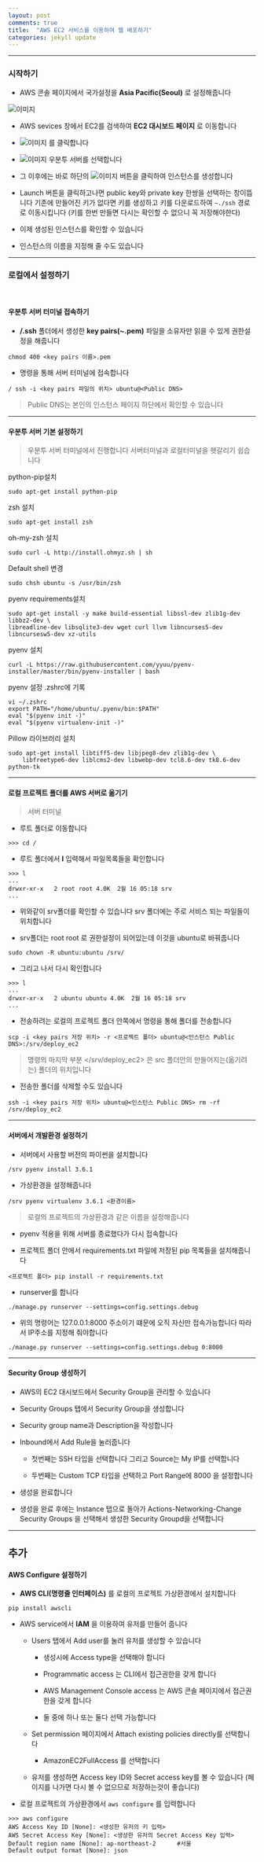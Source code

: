 ```yaml
---
layout: post
comments: true
title:  "AWS EC2 서비스를 이용하여 웹 배포하기"
categories: jekyll update
---
```

---

### 시작하기

- AWS 콘솔 페이지에서 국가설정을 **Asia Pacific(Seoul)** 로 설정해줍니다

![이미지](http://127.0.0.1:4000/images/region.png)

- AWS sevices 창에서 EC2를 검색하여 **EC2 대시보드 페이지** 로 이동합니다

- ![이미지](http://127.0.0.1:4000/images/런치인스턴스.png) 를 클릭합니다

- ![이미지](http://127.0.0.1:4000/images/우분투서버.png) 우분투 서버를 선택합니다

- 그 이후에는 바로 하단의 ![이미지](http://127.0.0.1:4000/images/리뷰앤런치.png) 버튼을 클릭하여 인스턴스를 생성합니다

- Launch 버튼을 클릭하고나면 public key와 private key 한쌍을 선택하는 창이뜹니다
기존에 만들어진 키가 없다면 키를 생성하고 키를 다운로드하여 `~./ssh` 경로로 이동시킵니다
(키를 한번 만들면 다시는 확인할 수 없으니 꼭 저장해야한다)

- 이제 생성된 인스턴스를 확인할 수 있습니다

- 인스턴스의 이름을 지정해 줄 수도 있습니다

---

### 로컬에서 설정하기

<br>

#### 우분투 서버 터미널 접속하기

- **/.ssh** 폴더에서 생성한 **key pairs(~.pem)** 파일을 소유자만 읽을 수 있게 권한설정을 해줍니다
```
chmod 400 <key pairs 이름>.pem
```

- 명령을 통해 서버 터미널에 접속합니다
```
/ ssh -i <key pairs 파일의 위치> ubuntu@<Public DNS>
```

> Public DNS는 본인의 인스턴스 페이지 하단에서 확인할 수 있습니다

---

#### 우분투 서버 기본 설정하기

>우분투 서버 터미널에서 진행합니다
>서버터미널과 로컬터미널을 헷갈리기 쉽습니다

python-pip설치

```
sudo apt-get install python-pip
```

zsh 설치

```
sudo apt-get install zsh
```

oh-my-zsh 설치

```
sudo curl -L http://install.ohmyz.sh | sh
```

Default shell 변경

```
sudo chsh ubuntu -s /usr/bin/zsh
```

pyenv requirements설치

```
sudo apt-get install -y make build-essential libssl-dev zlib1g-dev libbz2-dev \
libreadline-dev libsqlite3-dev wget curl llvm libncurses5-dev libncursesw5-dev xz-utils
```

pyenv 설치

```
curl -L https://raw.githubusercontent.com/yyuu/pyenv-installer/master/bin/pyenv-installer | bash
```

pyenv 설정 .zshrc에 기록

```
vi ~/.zshrc
export PATH="/home/ubuntu/.pyenv/bin:$PATH"
eval "$(pyenv init -)"
eval "$(pyenv virtualenv-init -)"
```

Pillow 라이브러리 설치

```
sudo apt-get install libtiff5-dev libjpeg8-dev zlib1g-dev \
    libfreetype6-dev liblcms2-dev libwebp-dev tcl8.6-dev tk8.6-dev python-tk
```

---

#### 로컬 프로젝트 폴더를 AWS 서버로 옮기기

>서버 터미널

- 루트 폴더로 이동합니다


```
>>> cd /
```

- 루트 폴더에서 **l** 입력해서 파일목록들을 확인합니다

```
>>> l
...
drwxr-xr-x   2 root root 4.0K  2월 16 05:18 srv
...
```

- 위와같이 srv폴더를 확인할 수 있습니다
srv 폴더에는 주로 서비스 되는 파일들이 위치합니다

-  srv폴더는 root root 로 권한설정이 되어있는데 이것을 ubuntu로 바꿔줍니다

```
sudo chown -R ubuntu:ubuntu /srv/
```

- 그리고 나서 다시 확인합니다

```
>>> l
...
drwxr-xr-x   2 ubuntu ubuntu 4.0K  2월 16 05:18 srv
...
```

- 전송하려는 로컬의 프로젝트 폴더 안쪽에서 명령을 통해 폴더를 전송합니다

```
scp -i <key pairs 저장 위치> -r <프로젝트 폴더> ubuntu@<인스턴스 Public DNS>:/srv/deploy_ec2
```

> 명령의 마지막 부분 </srv/deploy_ec2> 은 src 폴더안의 만들어지는(옮기려는) 폴더의 위치입니다

- 전송한 폴더를 삭제할 수도 있습니다

```
ssh -i <key pairs 저장 위치> ubuntu@<인스턴스 Public DNS> rm -rf /srv/deploy_ec2
```

---

#### 서버에서 개발환경 설정하기

- 서버에서 사용할 버전의 파이썬을 설치합니다

```
/srv pyenv install 3.6.1
```

- 가상환경을 설정해줍니다

```
/srv pyenv virtualenv 3.6.1 <환경이름>
```

> 로컬의 프로젝트의 가상환경과 같은 이름을 설정해줍니다

- pyenv 적용을 위해 서버를 종료했다가 다시 접속합니다

- 프로젝트 폴더 안에서 requirements.txt 파일에 저장된 pip 목록들을 설치해줍니다

```
<프로젝트 폴더> pip install -r requirements.txt
```

- runserver를 합니다

```
./manage.py runserver --settings=config.settings.debug
```

- 위의 명령어는 127.0.0.1:8000 주소이기 떄문에 오직 자신만 접속가능합니다
따라서 IP주소를 지정해 줘야합니다

```
./manage.py runserver --settings=config.settings.debug 0:8000
```

---

#### Security Group 생성하기

- AWS의 EC2 대시보드에서 Security Group을 관리할 수 있습니다

- Security Groups 탭에서 Security Group을 생성합니다

- Security group name과 Description을 작성합니다

- Inbound에서 Add Rule을 눌러줍니다

  - 첫번째는 SSH 타입을 선택합니다 그리고 Source는 My IP를 선택합니다

  - 두번째는 Custom TCP 타입을 선택하고 Port Range에 8000 을 설정합니다

- 생성을 완료합니다

- 생성을 완료 후에는 Instance 탭으로 돌아가 Actions-Networking-Change Security Groups 을 선택해서 생성한 Security Groupd을 선택합니다




---

## 추가

#### AWS Configure 설정하기

- **AWS CLI(명령줄 인터페이스)** 를 로컬의 프로젝트 가상환경에서 설치합니다

```
pip install awscli
```

- AWS service에서 **IAM** 을 이용하여 유저를 만들어 줍니다

  - Users 탭에서 Add user를 눌러 유저를 생성할 수 있습니다

    - 생성시에 Access type을 선택해야 합니다

    - Programmatic access 는 CLI에서 접근권한을 갖게 합니다

    - AWS Management Console access 는 AWS 콘솔 페이지에서 접근권한을 갖게 합니다

    - 둘 중에 하나 또는 둘다 선택 가능합니다

  - Set permission 페이지에서 Attach existing policies directly를 선택합니다

    - AmazonEC2FullAccess 를 선택합니다

  - 유저를 생성하면 Access key ID와 Secret access key를 볼 수 있습니다
  (페이지를 나가면 다시 볼 수 없으므로 저장하는것이 좋습니다)

- 로컬 프로젝트의 가상환경에서 `aws configure` 를 입력합니다

```
>>> aws configure
AWS Access Key ID [None]: <생성한 유저의 키 입력>
AWS Secret Access Key [None]: <생성한 유저의 Secret Access Key 입력>
Default region name [None]: ap-northeast-2      #서울
Default output format [None]: json
```
